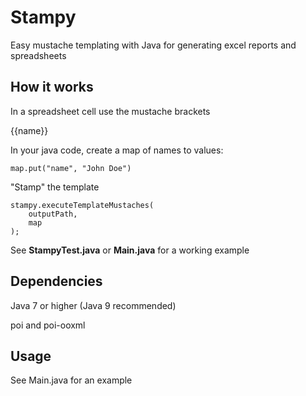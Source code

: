 # Stampy
Easy mustache templating with Java for generating excel reports and spreadsheets

## How it works 

In a spreadsheet cell use the mustache brackets

{{name}}

In your java code, create a map of names to values: 


```map.put("name", "John Doe")```

"Stamp" the template

```
stampy.executeTemplateMustaches(
    outputPath,
    map
); 
```

See **StampyTest.java** or **Main.java** for a working example
        

## Dependencies 
Java 7 or higher (Java 9 recommended)

poi and poi-ooxml

## Usage

See Main.java for an example

